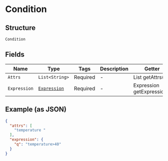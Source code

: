 
# Condition

## Structure

`Condition`

## Fields

| Name | Type | Tags | Description | Getter | Setter |
|  --- | --- | --- | --- | --- | --- |
| `Attrs` | `List<String>` | Required | - | List<String> getAttrs() | setAttrs(List<String> attrs) |
| `Expression` | [`Expression`](../../doc/models/expression.md) | Required | - | Expression getExpression() | setExpression(Expression expression) |

## Example (as JSON)

```json
{
  "attrs": [
    "temperature "
  ],
  "expression": {
    "q": "temperature>40"
  }
}
```

